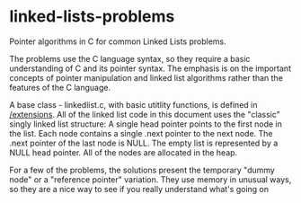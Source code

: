 # linked-lists-problems
Pointer algorithms in C for common Linked Lists problems.

The problems use the C language syntax, so they require a basic understanding of C and
its pointer syntax. The emphasis is on the important concepts of pointer manipulation and
linked list algorithms rather than the features of the C language.

A base class - linkedlist.c, with basic utitlity functions, is defined in [/extensions](extensions). 
All of the linked list code in this document uses the "classic" singly linked list structure:
A single head pointer points to the first node in the list. Each node contains a single
.next pointer to the next node. The .next pointer of the last node is NULL. The
empty list is represented by a NULL head pointer. All of the nodes are allocated in the
heap.

For a few of the problems, the solutions present the temporary "dummy node" or a "reference pointer" variation.
They use memory in unusual ways, so they are a nice way to see if you
really understand what's going on


